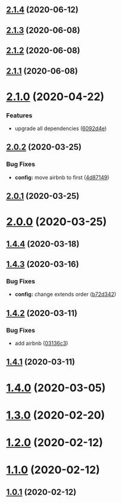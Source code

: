 ## [2.1.4](https://github.com/ICodeMyOwnLife/eslint-config-react-ts/compare/2.1.3...2.1.4) (2020-06-12)

## [2.1.3](https://github.com/ICodeMyOwnLife/eslint-config-react-ts/compare/2.1.2...2.1.3) (2020-06-08)

## [2.1.2](https://github.com/ICodeMyOwnLife/eslint-config-react-ts/compare/2.1.1...2.1.2) (2020-06-08)

## [2.1.1](https://github.com/ICodeMyOwnLife/eslint-config-react-ts/compare/2.1.0...2.1.1) (2020-06-08)



# [2.1.0](https://github.com/ICodeMyOwnLife/eslint-config-react-ts/compare/2.1.0...2.1.1) (2020-04-22)


### Features

* upgrade all dependencies ([6092d4e](https://github.com/ICodeMyOwnLife/eslint-config-react-ts/commit/6092d4e421b946a1b13011e853c05211711f3650))



## [2.0.2](https://github.com/ICodeMyOwnLife/eslint-config-react-ts/compare/2.1.0...2.1.1) (2020-03-25)


### Bug Fixes

* **config:** move airbnb to first ([4d87149](https://github.com/ICodeMyOwnLife/eslint-config-react-ts/commit/4d87149b9053cfa59107e02f0e9c38ff122b5e7f))



## [2.0.1](https://github.com/ICodeMyOwnLife/eslint-config-react-ts/compare/2.1.0...2.1.1) (2020-03-25)



# [2.0.0](https://github.com/ICodeMyOwnLife/eslint-config-react-ts/compare/2.1.0...2.1.1) (2020-03-25)



## [1.4.4](https://github.com/ICodeMyOwnLife/eslint-config-react-ts/compare/2.1.0...2.1.1) (2020-03-18)



## [1.4.3](https://github.com/ICodeMyOwnLife/eslint-config-react-ts/compare/2.1.0...2.1.1) (2020-03-16)


### Bug Fixes

* **config:** change extends order ([b72d342](https://github.com/ICodeMyOwnLife/eslint-config-react-ts/commit/b72d34248ee685578d63743755533522c6a9e83c))



## [1.4.2](https://github.com/ICodeMyOwnLife/eslint-config-react-ts/compare/2.1.0...2.1.1) (2020-03-11)


### Bug Fixes

* add airbnb ([03136c3](https://github.com/ICodeMyOwnLife/eslint-config-react-ts/commit/03136c30e95e1bad2b17960dfc55062300babca7))



## [1.4.1](https://github.com/ICodeMyOwnLife/eslint-config-react-ts/compare/2.1.0...2.1.1) (2020-03-11)



# [1.4.0](https://github.com/ICodeMyOwnLife/eslint-config-react-ts/compare/2.1.0...2.1.1) (2020-03-05)



# [1.3.0](https://github.com/ICodeMyOwnLife/eslint-config-react-ts/compare/2.1.0...2.1.1) (2020-02-20)



# [1.2.0](https://github.com/ICodeMyOwnLife/eslint-config-react-ts/compare/2.1.0...2.1.1) (2020-02-12)



# [1.1.0](https://github.com/ICodeMyOwnLife/eslint-config-react-ts/compare/2.1.0...2.1.1) (2020-02-12)



## [1.0.1](https://github.com/ICodeMyOwnLife/eslint-config-react-ts/compare/2.1.0...2.1.1) (2020-02-12)

